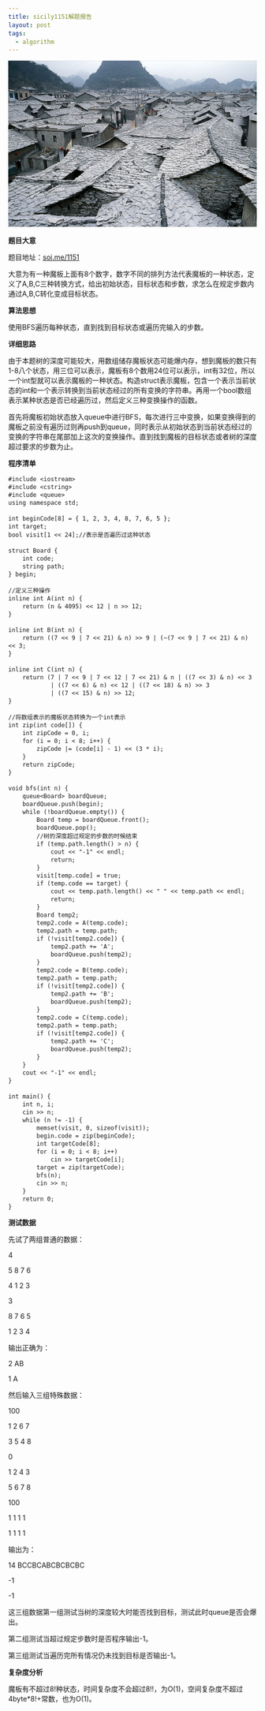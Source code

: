 ```yaml
---
title: sicily1151解题报告
layout: post
tags:
  - algorithm
---
```


![](/media/files/2014/10/11_2.jpg)

**题目大意**

题目地址：[soj.me/1151](http://soj.me/1151)

大意为有一种魔板上面有8个数字，数字不同的排列方法代表魔板的一种状态，定义了A,B,C三种转换方式，给出初始状态，目标状态和步数，求怎么在规定步数内通过A,B,C转化变成目标状态。

**算法思想**

使用BFS遍历每种状态，直到找到目标状态或遍历完输入的步数。

**详细思路**

由于本题树的深度可能较大，用数组储存魔板状态可能爆内存，想到魔板的数只有1-8八个状态，用三位可以表示，魔板有8个数用24位可以表示，int有32位，所以一个int型就可以表示魔板的一种状态。构造struct表示魔板，包含一个表示当前状态的int和一个表示转换到当前状态经过的所有变换的字符串。再用一个bool数组表示某种状态是否已经遍历过，然后定义三种变换操作的函数。

首先将魔板初始状态放入queue中进行BFS，每次进行三中变换，如果变换得到的魔板之前没有遍历过则再push到queue，同时表示从初始状态到当前状态经过的变换的字符串在尾部加上这次的变换操作。直到找到魔板的目标状态或者树的深度超过要求的步数为止。

**程序清单**

    #include <iostream>
    #include <cstring>
    #include <queue>
    using namespace std;

    int beginCode[8] = { 1, 2, 3, 4, 8, 7, 6, 5 };
    int target;
    bool visit[1 << 24];//表示是否遍历过这种状态

    struct Board {
        int code;
        string path;
    } begin;

    //定义三种操作
    inline int A(int n) {
        return (n & 4095) << 12 | n >> 12;
    }

    inline int B(int n) {
        return ((7 << 9 | 7 << 21) & n) >> 9 | (~(7 << 9 | 7 << 21) & n) << 3;
    }

    inline int C(int n) {
        return (7 | 7 << 9 | 7 << 12 | 7 << 21) & n | ((7 << 3) & n) << 3
                | ((7 << 6) & n) << 12 | ((7 << 18) & n) >> 3
                | ((7 << 15) & n) >> 12;
    }

    //将数组表示的魔板状态转换为一个int表示
    int zip(int code[]) {
        int zipCode = 0, i;
        for (i = 0; i < 8; i++) {
            zipCode |= (code[i] - 1) << (3 * i);
        }
        return zipCode;
    }

    void bfs(int n) {
        queue<Board> boardQueue;
        boardQueue.push(begin);
        while (!boardQueue.empty()) {
            Board temp = boardQueue.front();
            boardQueue.pop();
            //树的深度超过规定的步数的时候结束
            if (temp.path.length() > n) {
                cout << "-1" << endl;
                return;
            }
            visit[temp.code] = true;
            if (temp.code == target) {
                cout << temp.path.length() << " " << temp.path << endl;
                return;
            }
            Board temp2;
            temp2.code = A(temp.code);
            temp2.path = temp.path;
            if (!visit[temp2.code]) {
                temp2.path += 'A';
                boardQueue.push(temp2);
            }
            temp2.code = B(temp.code);
            temp2.path = temp.path;
            if (!visit[temp2.code]) {
                temp2.path += 'B';
                boardQueue.push(temp2);
            }
            temp2.code = C(temp.code);
            temp2.path = temp.path;
            if (!visit[temp2.code]) {
                temp2.path += 'C';
                boardQueue.push(temp2);
            }
        }
        cout << "-1" << endl;
    }

    int main() {
        int n, i;
        cin >> n;
        while (n != -1) {
            memset(visit, 0, sizeof(visit));
            begin.code = zip(beginCode);
            int targetCode[8];
            for (i = 0; i < 8; i++)
                cin >> targetCode[i];
            target = zip(targetCode);
            bfs(n);
            cin >> n;
        }
        return 0;
    }    

**测试数据**

先试了两组普通的数据：

4

5 8 7 6

4 1 2 3

3

8 7 6 5

1 2 3 4

输出正确为：

2 AB

1 A

然后输入三组特殊数据：

100

1 2 6 7

3 5 4 8

0

1 2 4 3

5 6 7 8

100

1 1 1 1

1 1 1 1

输出为：

14 BCCBCABCBCBCBC

-1

-1

这三组数据第一组测试当树的深度较大时能否找到目标，测试此时queue是否会爆出。

第二组测试当超过规定步数时是否程序输出-1。

第三组测试当遍历完所有情况仍未找到目标是否输出-1。

**复杂度分析**

魔板有不超过8!种状态，时间复杂度不会超过8!!，为O(1)，空间复杂度不超过4byte*8!+常数，也为O(1)。